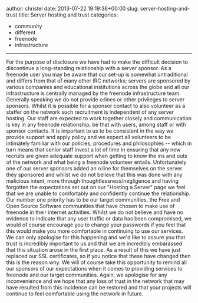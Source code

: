 author: christel
date: 2013-07-22 19:19:36+00:00
slug: server-hosting-and-trust
title: Server hosting and trust
categories:
- community
- different
- freenode
- infrastructure
---

For the purpose of disclosure we have had to make the difficult decision to discontinue a long-standing relationship with a server sponsor.
As a freenode user you may be aware that our set-up is somewhat untraditional and differs from that of many other IRC networks; servers are sponsored by various companies and educational institutions across the globe and all our infrastructure is centrally managed by the freenode infrastructure team. Generally speaking we do not provide o:lines or other privileges to server sponsors. Whilst it is possible for a sponsor contact to also volunteer as a staffer on the network such recruitment is independent of any server hosting.
Our staff are expected to work together closely and communication is key in any freenode relationship, be that with users, among staff or with sponsor contacts. It is important to us to be consistent in the way we provide support and apply policy and we expect all volunteers to be intimately familiar with our policies, procedures and philosophies -- which in turn means that senior staff invest a lot of time in ensuring that any new recruits are given adequate support when getting to know the ins and outs of the network and what being a freenode volunteer entails.
Unfortunately one of our server sponsors added an o:line for themselves on the server they sponsored and whilst we do not believe that this was done with any malicious intent, more through thoughtlessness/negligence and having forgotten the expectations set out on our "Hosting a Server" page we feel that we are unable to comfortably and confidently continue the relationship.
Our number one priority has to be our target communities, the Free and Open Source Software communities that have chosen to make use of freenode in their internet activities.
Whilst we do not believe and have no evidence to indicate that any user traffic or data has been compromised, we would of course encourage you to change your passwords if you feel that this would make you more comfortable in continuing to use our services.
We can only apologise for this happening and we'd like to assure you that trust is incredibly important to us and that we are incredibly embarassed that this situation arose in the first place.
As a result of this we have just replaced our SSL certificates, so if you notice that these have changed then this is the reason why.
We will of course take this opportunity to remind all our sponsors of our expectations when it comes to providing services to freenode and our target communities.
Again, we apologise for any inconvenience and we hope that any loss of trust in the network that may have resulted from this incidence can be restored and that your projects will continue to feel comfortable using the network in future.


